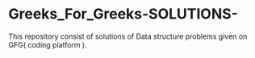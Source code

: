 # Greeks_For_Greeks-SOLUTIONS-
This repository consist of solutions of Data structure problems given on GFG( coding platform ).
